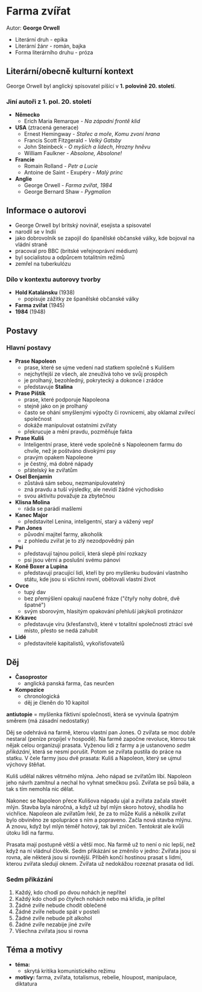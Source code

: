 # Farma zvířat

Autor: **George Orwell**

 - Literární druh - epika
 - Literární žánr - román, bajka
 - Forma literárního druhu - próza

## Literární/obecně kulturní kontext

George Orwell byl anglický spisovatel píšící v **1. polovině 20. století**.

### Jiní autoři z 1. pol. 20. století
 - **Německo**
   - Erich Maria Remarque - *Na západní frontě klid*
 - **USA** (ztracená generace)
   - Ernest Hemingway - *Stařec a moře*, *Komu zvoní hrana*
   - Francis Scott Fitzgerald - *Velký Gatsby*
   - John Steinbeck - *O myších a lidech*, *Hrozny hněvu*
   - William Faulkner - *Absolone, Absolone!*
 - **Francie**
   - Romain Rolland - *Petr a Lucie*
   - Antoine de Saint - Exupéry - *Malý princ*
 - **Anglie**
   - George Orwell - *Farma zvířat*, *1984*
   - George Bernard Shaw - *Pygmalion*

## Informace o autorovi
 - George Orwell byl britský novinář, esejista a spisovatel
 - narodil se v Indii
 - jako dobrovolník se zapojil do španělské občanské války, kde bojoval na vládní straně
 - pracoval pro BBC (britské veřejnoprávní médium)
 - byl socialistou a odpůrcem totalitním režimů
 - zemřel na tuberkulózu

### Dílo v kontextu autorovy tvorby
 - **Hold Katalánsku** (1938)
   - popisuje zážitky ze španělské občanské války
 - **Farma zvířat** (1945)
 - **1984** (1948)

## Postavy

### Hlavní postavy 
 - **Prase Napoleon**
   - prase, které se ujme vedení nad statkem společně s Kulišem
   - nejchytřejší ze všech, ale zneužívá toho ve svůj prospěch
   - je prolhaný, bezohledný, pokrytecký a dokonce i zrádce
   - představuje **Stalina**
 - **Prase Pištík**
   - prase, které podporuje Napoleona
   - stejně jako on je prolhaný
   - často se ohání smyšlenými výpočty či rovnicemi, aby oklamal zvířecí společnost
   - dokáže manipulovat ostatními zvířaty
   - překrucuje a mění pravdu, pozměňuje fakta
 - **Prase Kuliš**
   - Inteligentní prase, které vede společně s Napoleonem farmu do chvíle, než je poštváno divokými psy
   - pravým opakem Napoleone
   - je čestný, má dobré nápady
   - přátelský ke zvířatům
 - **Osel Benjamin**
   - zůstává sám sebou, nezmanipulovatelný
   - zná pravdu a tuší výsledky, ale nevidí žádné východisko
   - svou aktivitu považuje za zbytečnou
 - **Klisna Molina**
   - ráda se parádí mašlemi
 - **Kanec Major**
   - představitel Lenina, inteligentní, starý a vážený vepř
 - **Pan Jones**
   - původní majitel farmy, alkoholik
   - z pohledu zvířat je to zlý nezodpovědný pán
 - **Psi**
   - představují tajnou policii, která slepě plní rozkazy
   - psi jsou věrní a poslušní svému pánovi
 - **Koně Boxer a Lupina**
   - představují pracující lidi, kteří by pro myšlenku budování vlastního státu, kde jsou si všichni rovní, obětovali vlastní život
 - **Ovce**
   - tupý dav
   - bez přemýšlení opakují naučené fráze ("čtyřy nohy dobré, dvě špatné")
   - svým sborovým, hlasitým opakování přehluší jakýkoli protinázor
 - **Krkavec**
   - představuje víru (křesťanství), které v totalitní společnosti ztrácí své místo, přesto se nedá zahubit
 - **Lidé**
   - představitelé kapitalistů, vykořisťovatelů


## Děj
 - **Časoprostor**
   - anglická panská farma, čas neurčen
 - **Kompozice**
   - chronologická
   - děj je členěn do 10 kapitol

**antiutopie** = myšlenka fiktivní společnosti, která se vyvinula špatným směrem (má zásadní nedostatky)

Děj se odehrává na farmě, kterou vlastní pan Jones. O zvířata se moc dobře nestaral (peníze propíjel v hospodě). Na farmě započne revoluce, kterou tak nějak celou organizují prasata. Vyženou lidi z farmy a je ustanoveno *sedm přikázání*, která se nesmí porušit. Potom se zvířata pustila do práce na statku. V čele farmy jsou dvě prasata: Kuliš a Napoleon, který se ujmul výchovy štěňat.

Kuliš udělal nákres větrného mlýna. Jeho nápad se zvířatům líbí. Napoleon jeho návrh zamítnul a nechal ho vyhnat smečkou psů. Zvířata se psů bála, a tak s tím nemohla nic dělat.

Nakonec se Napoleon přece Kulišova nápadu ujal a zvířata začala stavět mlýn. Stavba byla náročná, a když už byl mlýn skoro hotový, shodila ho vichřice. Napoleon ale zvířatům řekl, že za to může Kuliš a několik zvířat bylo obviněno ze spolupráce s ním a popraveno. Začla nová stavba mlýnu. A znovu, když byl mlýn téměř hotový, tak byl zničen. Tentokrát ale kvůli útoku lidí na farmu.

Prasata mají postupně větší a větší moc. Na farmě už to není o nic lepší, než když na ní vládnul člověk. Sedm přikázání	se změnilo v jedno: Zvířata jsou si rovna, ale některá jsou si rovnější. Příběh končí hostinou prasat s lidmi, kterou zvířata sledují oknem. Zvířata už nedokážou rozeznat prasata od lidí.

### Sedm přikázání
 1. Každý, kdo chodí po dvou nohách je nepřítel
 2. Každý kdo chodí po čtyřech nohách nebo má křídla, je přítel
 3. Žádné zvíře nebude chodit oblečené
 4. Žádné zvíře nebude spát v posteli
 5. Žádné zvíře nebude pít alkohol
 6. Žádné zvíře nezabije jiné zvíře
 7. Všechna zvířata jsou si rovna

## Téma a motivy
 - **téma:**
   - skrytá kritika komunistického režimu
 - **motivy:** farma, zvířata, totalismus, rebelie, hloupost, manipulace, diktatura
